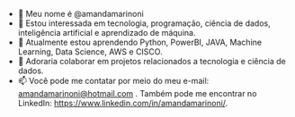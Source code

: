 - 👋 Meu nome é @amandamarinoni
- 👀  Estou interessada em tecnologia, programação, ciência de dados, inteligência artificial e aprendizado de máquina.
- 🌱 Atualmente estou aprendendo Python, PowerBI, JAVA, Machine Learning, Data Science, AWS e CISCO.
- 💞️  Adoraria colaborar em projetos relacionados a tecnologia e ciência de dados.
- 📫 Você pode me contatar por meio do meu e-mail: amandamarinoni@hotmail.com . Também pode me encontrar no LinkedIn: https://www.linkedin.com/in/amandamarinoni/.

<!---
amandamarinoni/amandamarinoni is a ✨ special ✨ repository because its `README.md` (this file) appears on your GitHub profile.
You can click the Preview link to take a look at your changes.
--->
